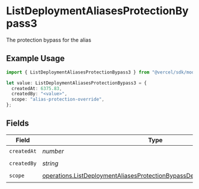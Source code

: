 # ListDeploymentAliasesProtectionBypass3

The protection bypass for the alias

## Example Usage

```typescript
import { ListDeploymentAliasesProtectionBypass3 } from "@vercel/sdk/models/operations";

let value: ListDeploymentAliasesProtectionBypass3 = {
  createdAt: 6375.83,
  createdBy: "<value>",
  scope: "alias-protection-override",
};
```

## Fields

| Field                                                                                                                                                                | Type                                                                                                                                                                 | Required                                                                                                                                                             | Description                                                                                                                                                          |
| -------------------------------------------------------------------------------------------------------------------------------------------------------------------- | -------------------------------------------------------------------------------------------------------------------------------------------------------------------- | -------------------------------------------------------------------------------------------------------------------------------------------------------------------- | -------------------------------------------------------------------------------------------------------------------------------------------------------------------- |
| `createdAt`                                                                                                                                                          | *number*                                                                                                                                                             | :heavy_check_mark:                                                                                                                                                   | N/A                                                                                                                                                                  |
| `createdBy`                                                                                                                                                          | *string*                                                                                                                                                             | :heavy_check_mark:                                                                                                                                                   | N/A                                                                                                                                                                  |
| `scope`                                                                                                                                                              | [operations.ListDeploymentAliasesProtectionBypassDeploymentsResponseScope](../../models/operations/listdeploymentaliasesprotectionbypassdeploymentsresponsescope.md) | :heavy_check_mark:                                                                                                                                                   | N/A                                                                                                                                                                  |